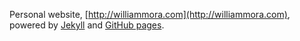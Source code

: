 Personal website, [http://williammora.com](http://williammora.com), powered by [Jekyll](https://jekyllrb.com) and [GitHub pages](https://pages.github.com).
